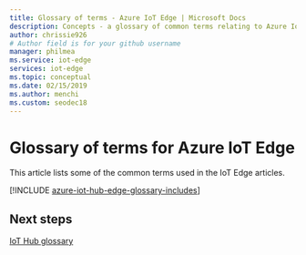 ```yaml
---
title: Glossary of terms - Azure IoT Edge | Microsoft Docs
description: Concepts - a glossary of common terms relating to Azure IoT Edge.
author: chrissie926
# Author field is for your github username
manager: philmea
ms.service: iot-edge
services: iot-edge
ms.topic: conceptual
ms.date: 02/15/2019
ms.author: menchi
ms.custom: seodec18
---
```


# Glossary of terms for Azure IoT Edge
This article lists some of the common terms used in the IoT Edge articles.

[!INCLUDE [azure-iot-hub-edge-glossary-includes](../../includes/azure-iot-hub-edge-glossary-includes.md)]

## Next steps

[IoT Hub glossary](../iot-hub/iot-hub-devguide-glossary.md)
